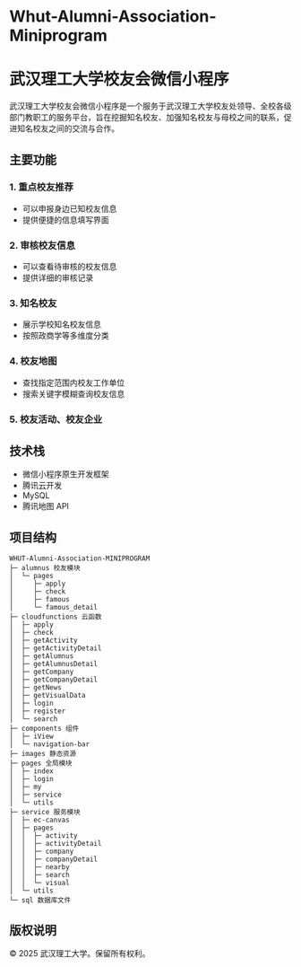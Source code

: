 # Whut-Alumni-Association-Miniprogram

# 武汉理工大学校友会微信小程序

武汉理工大学校友会微信小程序是一个服务于武汉理工大学校友处领导、全校各级部门教职工的服务平台，旨在挖掘知名校友、加强知名校友与母校之间的联系，促进知名校友之间的交流与合作。

## 主要功能

### 1. 重点校友推荐
- 可以申报身边已知校友信息
- 提供便捷的信息填写界面

### 2. 审核校友信息
- 可以查看待审核的校友信息
- 提供详细的审核记录

### 3. 知名校友
- 展示学校知名校友信息
- 按照政商学等多维度分类

### 4. 校友地图
- 查找指定范围内校友工作单位
- 搜索关键字模糊查询校友信息

### 5. 校友活动、校友企业

## 技术栈
- 微信小程序原生开发框架
- 腾讯云开发
- MySQL
- 腾讯地图 API

## 项目结构

```text
WHUT-Alumni-Association-MINIPROGRAM
├─ alumnus 校友模块
│  └─ pages
│     ├─ apply
│     ├─ check
│     ├─ famous
│     └─ famous_detail
├─ cloudfunctions 云函数
│  ├─ apply
│  ├─ check
│  ├─ getActivity
│  ├─ getActivityDetail
│  ├─ getAlumnus
│  ├─ getAlumnusDetail
│  ├─ getCompany
│  ├─ getCompanyDetail
│  ├─ getNews
│  ├─ getVisualData
│  ├─ login
│  ├─ register
│  └─ search
├─ components 组件
│  ├─ iView
│  └─ navigation-bar
├─ images 静态资源
├─ pages 全局模块
│  ├─ index
│  ├─ login
│  ├─ my
│  ├─ service
│  └─ utils
├─ service 服务模块
│  ├─ ec-canvas
│  ├─ pages
│  │  ├─ activity
│  │  ├─ activityDetail
│  │  ├─ company
│  │  ├─ companyDetail
│  │  ├─ nearby
│  │  ├─ search
│  │  └─ visual
│  └─ utils
└─ sql 数据库文件
```

## 版权说明

© 2025 武汉理工大学。保留所有权利。
